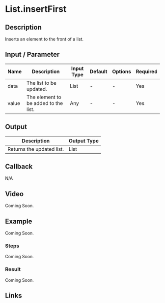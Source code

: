 # List.insertFirst

## Description

Inserts an element to the front of a list.

## Input / Parameter

| Name | Description | Input Type | Default | Options | Required |
| ------ | ------ | ------ | ------ | ------ | ------ |
| data | The list to be updated. | List | - | - | Yes |
| value | The element to be added to the list. | Any | - | - | Yes |

## Output

| Description | Output Type |
| ------ | ------ |
| Returns the updated list. | List |

## Callback

N/A

## Video

Coming Soon.

<!-- Format: [![Video]({image-path}?raw=true)]({url-link}) -->

## Example

Coming Soon.

<!-- Share a scenario, like a user requirements. -->

### Steps

Coming Soon.

<!-- Show the steps and share some screenshots.

1. .....

Format: ![]({image-path}?raw=true) -->

### Result

Coming Soon.

<!-- Explain the output.

Format: ![]({image-path}?raw=true) -->

## Links